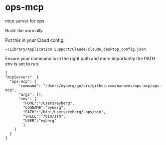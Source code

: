 # ops-mcp
mcp server for ops

Build like normally.

Put this in your Claud config:

```
~/Library/Application Support/Claude/claude_desktop_config.json
```

Ensure your command is in the right path and more importantly the PATH
env is set to run.

```
{
"mcpServers": {
  "ops-mcp": {
      "command": "/Users/eyberg/go/src/github.com/nanovms/ops-mcp/ops-mcp",
      "args": [],
      "env": {
        "HOME":"/Users/eyberg",
        "LOGNAME":"eyberg",
        "PATH":"/bin:/Users/eyberg/.ops/bin",
        "SHELL":"/bin/zsh",
        "USER":"eyberg"
        }
    }
  }
}
```
